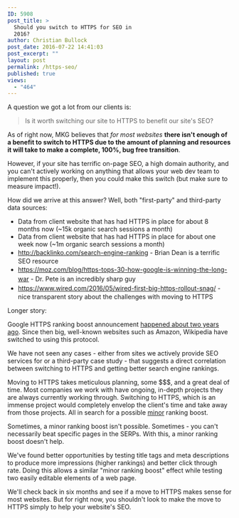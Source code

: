 ```yaml
---
ID: 5908
post_title: >
  Should you switch to HTTPS for SEO in
  2016?
author: Christian Bullock
post_date: 2016-07-22 14:41:03
post_excerpt: ""
layout: post
permalink: /https-seo/
published: true
views:
  - "464"
---
```

A question we got a lot from our clients is:
<blockquote>Is it worth switching our site to HTTPS to benefit our site's SEO?</blockquote>
As of right now, MKG believes that <em>for most websites</em> <strong>there isn't enough of a benefit to switch to HTTPS due to the amount of planning and resources it will take to make a complete, 100%, bug free transition</strong>.

However, if your site has terrific on-page SEO, a high domain authority, and you can't actively working on anything that allows your web dev team to implement this properly, then you could make this switch (but make sure to measure impact!).

How did we arrive at this answer? Well, both "first-party" and third-party data sources:
<ul>
 	<li>Data from client website that has had HTTPS in place for about 8 months now (~15k organic search sessions a month)</li>
 	<li>Data from client website that has had HTTPS in place for about one week now (~1m organic search sessions a month)</li>
 	<li><span style="line-height: 1.5;"><a href="http://backlinko.com/search-engine-ranking">http://backlinko.com/search-engine-ranking</a> - Brian Dean is a terrific SEO resource</span></li>
 	<li><span style="line-height: 1.5;"><a href="https://moz.com/blog/https-tops-30-how-google-is-winning-the-long-war">https://moz.com/blog/https-tops-30-how-google-is-winning-the-long-war</a> - Dr. Pete is an incredibly sharp guy</span></li>
 	<li><span style="line-height: 1.5;"><a href="https://www.wired.com/2016/05/wired-first-big-https-rollout-snag/">https://www.wired.com/2016/05/wired-first-big-https-rollout-snag/</a> - nice transparent story about the challenges with moving to HTTPS</span></li>
</ul>
Longer story:

Google HTTPS ranking boost announcement <a href="https://webmasters.googleblog.com/2014/08/https-as-ranking-signal.html">happened about two years ago</a>. Since then big, well-known websites such as Amazon, Wikipedia have switched to using this protocol.

We have not seen any cases - either from sites we actively provide SEO services for or a third-party case study - that suggests a direct correlation between switching to HTTPS and getting better search engine rankings.

Moving to HTTPS takes meticulous planning, some $$$, and a great deal of time. Most companies we work with have ongoing, in-depth projects they are always currently working through. Switching to HTTPS, which is an immense project would completely envelop the client's time and take away from those projects. All in search for a possible <span style="text-decoration: underline;">minor</span> ranking boost.

Sometimes, a minor ranking boost isn't possible. Sometimes - you can't necessarily beat specific pages in the SERPs. With this, a minor ranking boost doesn't help.

We've found better opportunities by testing title tags and meta descriptions to produce more impressions (higher rankings) and better click through rate. Doing this allows a similar "minor ranking boost" effect while testing two easily editable elements of a web page.

We'll check back in six months and see if a move to HTTPS makes sense for most websites. But for right now, you shouldn't look to make the move to HTTPS simply to help your website's SEO.

&nbsp;